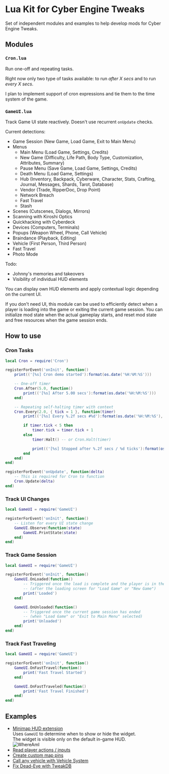 # Lua Kit for Cyber Engine Tweaks

Set of independent modules and examples to help develop mods for Cyber Engine Tweaks. 

## Modules

### `Cron.lua`

Run one-off and repeating tasks.

Right now only two type of tasks available: to run *after X secs* and to run *every X secs*.  

I plan to implement support of cron expressions and tie them to the time system of the game.

### `GameUI.lua` 

Track Game UI state reactively. Doesn't use recurrent `onUpdate` checks. 
 
Current detections:
 
- Game Session (New Game, Load Game, Exit to Main Menu)
- Menus
  * Main Menu (Load Game, Settings, Credits)
  * New Game (Difficulty, Life Path, Body Type, Customization, Attributes, Summary)
  * Pause Menu (Save Game, Load Game, Settings, Credits) 
  * Death Menu (Load Game, Settings)
  * Hub (Inventory, Backpack, Cyberware, Character, Stats, Crafting, Journal, Messages, Shards, Tarot, Database)
  * Vendor (Trade, RipperDoc, Drop Point)
  * Network Breach
  * Fast Travel
  * Stash
- Scenes (Cutscenes, Dialogs, Mirrors)
- Scanning with Kiroshi Optics
- Quickhacking with Cyberdeck
- Devices (Computers, Terminals)
- Popups (Weapon Wheel, Phone, Call Vehicle)
- Braindance (Playback, Editing)
- Vehicle (First Person, Third Person)
- Fast Travel
- Photo Mode

Todo:

- Johnny's memories and takeovers 
- Visibility of individual HUD elements 

You can display own HUD elements and apply contextual logic depending on the current UI.

If you don't need UI, this module can be used to efficiently detect
when a player is loading into the game or exiting the current game session. 
You can initialize mod state when the actual gameplay starts, 
and reset mod state and free resources when the game session ends.

## How to use

### Cron Tasks

```lua
local Cron = require('Cron')

registerForEvent('onInit', function()
    print(('[%s] Cron demo started'):format(os.date('%H:%M:%S')))

    -- One-off timer
    Cron.After(5.0, function()
        print(('[%s] After 5.00 secs'):format(os.date('%H:%M:%S')))
    end)

    -- Repeating self-halting timer with context
    Cron.Every(2.0, { tick = 1 }, function(timer)
        print(('[%s] Every %.2f secs #%d'):format(os.date('%H:%M:%S'), timer.interval, timer.tick))

        if timer.tick < 5 then
            timer.tick = timer.tick + 1
        else
            timer:Halt() -- or Cron.Halt(timer)

            print(('[%s] Stopped after %.2f secs / %d ticks'):format(os.date('%H:%M:%S'), timer.interval * timer.tick, timer.tick))
        end
    end)
end)

registerForEvent('onUpdate', function(delta)
    -- This is required for Cron to function
    Cron.Update(delta)
end)
```

### Track UI Changes

```lua
local GameUI = require('GameUI')

registerForEvent('onInit', function()
    -- Listen for every UI state change
    GameUI.Observe(function(state)
        GameUI.PrintState(state)
    end)
end)
```

### Track Game Session

```lua
local GameUI = require('GameUI')

registerForEvent('onInit', function()
    GameUI.OnLoaded(function()
        -- Triggered once the load is complete and the player is in the game
        -- (after the loading screen for "Load Game" or "New Game")
        print('Loaded')
    end)

    GameUI.OnUnloaded(function()
        -- Triggered once the current game session has ended
        -- (when "Load Game" or "Exit to Main Menu" selected)
        print('Unloaded')
    end)
end)
```

### Track Fast Traveling

```lua
local GameUI = require('GameUI')

registerForEvent('onInit', function()
    GameUI.OnFastTravel(function()
        print('Fast Travel Started')
    end)

    GameUI.OnFastTraveled(function()
        print('Fast Travel Finished')
    end)
end)
```

## Examples

- [Minimap HUD extension](https://github.com/psiberx/cp2077-cet-kit/blob/main/mods/whereami/init.lua)  
  Uses `GameUI` to determine when to show or hide the widget.  
  The widget is visible only on the default in-game HUD.  
  ![WhereAmI](https://siberx.dev/cp2077-cet-demos/whereami-210223.jpg)
- [Read player actions / inputs](https://github.com/psiberx/cp2077-cet-kit/blob/main/mods/player-actions/init.lua)
- [Create custom map pins](https://github.com/psiberx/cp2077-cet-kit/blob/main/mods/mappin-system/init.lua)
- [Call any vehicle with Vehicle System](https://github.com/psiberx/cp2077-cet-kit/blob/main/mods/vehicle-system/init.lua)  
- [Fix Dead-Eye with TweakDB](https://github.com/psiberx/cp2077-cet-kit/blob/main/mods/dead-eye-fix/init.lua)
